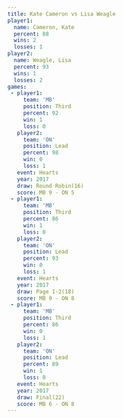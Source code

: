 ```yaml
---
title: Kate Cameron vs Lisa Weagle
player1:             
  name: Cameron, Kate
  percent: 88        
  wins: 2            
  losses: 1          
player2:             
  name: Weagle, Lisa 
  percent: 93        
  wins: 1            
  losses: 2          
games:
 - player1:         
     team: 'MB'     
     position: Third
     percent: 92    
     win: 1         
     loss: 0        
   player2:        
     team: 'ON'    
     position: Lead
     percent: 98   
     win: 0        
     loss: 1       
   event: Hearts        
   year: 2017           
   draw: Round Robin(16)
   score: MB 9 - ON 5   
 - player1:         
     team: 'MB'     
     position: Third
     percent: 86    
     win: 1         
     loss: 0        
   player2:        
     team: 'ON'    
     position: Lead
     percent: 93   
     win: 0        
     loss: 1       
   event: Hearts     
   year: 2017        
   draw: Page 1-2(18)
   score: MB 9 - ON 8
 - player1:         
     team: 'MB'     
     position: Third
     percent: 86    
     win: 0         
     loss: 1        
   player2:        
     team: 'ON'    
     position: Lead
     percent: 89   
     win: 1        
     loss: 0       
   event: Hearts     
   year: 2017        
   draw: Final(22)   
   score: MB 6 - ON 8
---
```

